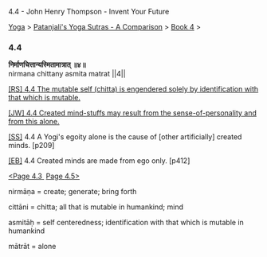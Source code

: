 4.4 - John Henry Thompson - Invent Your Future   
    

[Yoga](../../../yoga.md)‎ > ‎[Patanjali's Yoga Sutras - A Comparison](../../patanjani.md)‎ > ‎[Book 4](../book-4.md)‎ > ‎

### 4.4

**निर्माणचित्तान्यस्मितामात्रात् ॥४॥**  
nirmana chittany asmita matrat ||4||  
  
  
[\[RS\] 4.4 The mutable self (chitta) is engendered solely by identification with that which is mutable.](http://www.ashtangayoga.info/source-texts/yoga-sutra-patanjali/chapter-4/item/nirmana-chittany-asmita-matrat-4/)  
  
[\[JW\] 4.4 Created mind-stuffs may result from the sense-of-personality and from this alone.](http://books.google.com/books?id=YzFImjtOxUwC&pg=PA303&ci=77%2C453%2C737%2C45&source=bookclip)  
  
[\[SS\]](http://www.amazon.com/Yoga-Sutras-Patanjali-Commentary-Satchidananda/dp/0932040381) 4.4 A Yogi's egoity alone is the cause of \[other artificially\] created minds. \[p209\]  
  
[\[EB\]](http://www.amazon.com/Yoga-Sutras-Patanjali-Translation-Commentary/dp/0865477361/ref=sr_1_1?ie=UTF8&s=books&qid=1250508322&sr=1-1) 4.4 Created minds are made from ego only. \[p412\]  
  
  
[<Page 4.3](43.md)[ ](41.md) [Page 4.5>](45.md)  

nirmāṇa = create; generate; bring forth  
  
cittāni = chitta; all that is mutable in humankind; mind  
  
asmitāḥ = self centeredness; identification with that which is mutable in humankind  
  
mātrāt = alone

